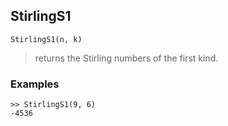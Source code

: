 ## StirlingS1

```
StirlingS1(n, k)
```

> returns the Stirling numbers of the first kind. 
 
### Examples

```
>> StirlingS1(9, 6)
-4536
```